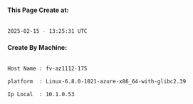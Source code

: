 
   
#### This Page Create at:

```bash

2025-02-15 - 13:25:31 UTC

```

#### Create By Machine:

```bash

Host Name : fv-az1112-175

platform  : Linux-6.8.0-1021-azure-x86_64-with-glibc2.39

Ip Local  : 10.1.0.53

```

